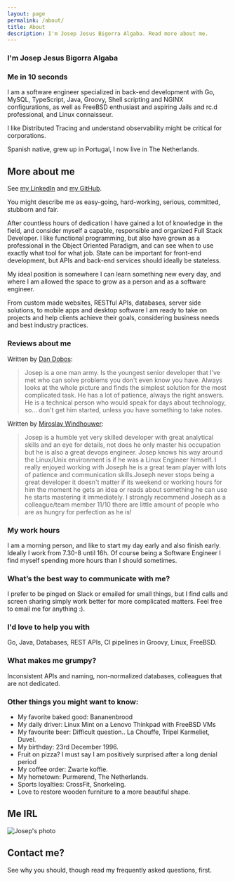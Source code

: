 ```yaml
---
layout: page
permalink: /about/
title: About
description: I'm Josep Jesus Bigorra Algaba. Read more about me.
---
```



### I'm Josep Jesus Bigorra Algaba

### Me in 10 seconds

I am a software engineer specialized in back-end development with Go, MySQL, TypeScript, Java, Groovy, Shell scripting and NGINX configurations, as well as FreeBSD enthusiast and aspiring Jails and rc.d professional, and Linux connaisseur.

I like Distributed Tracing and understand observability might be critical for corporations.

Spanish native, grew up in Portugal, I now live in The Netherlands.


## More about me

See [my LinkedIn](https://www.linkedin.com/in/josepjba/) and [my GitHub](https://github.com/averageflow).

You might describe me as easy-going, hard-working, serious, committed, stubborn and fair.

After countless hours of dedication I have gained a lot of knowledge in the field, and consider myself a capable, responsible and organized Full Stack Developer. I like functional programming, but also have grown as a professional in the Object Oriented Paradigm, and can see when to use exactly what tool for what job. State can be important for front-end development, but APIs and back-end services should ideally be stateless.

My ideal position is somewhere I can learn something new every day, and where I am allowed the space to grow as a person and as a software engineer.

From custom made websites, RESTful APIs, databases, server side solutions, to mobile apps and desktop software I am ready to take on projects and help clients achieve their goals, considering business needs and best industry practices.

### Reviews about me

Written by [Dan Dobos](https://www.linkedin.com/in/danandreidobos/):
> Josep is a one man army. Is the youngest senior developer that I've met who can solve problems you don't even know you have. Always looks at the whole picture and finds the simplest solution for the most complicated task. He has a lot of patience, always the right answers. He is a technical person who would speak for days about technology, so... don't get him started, unless you have something to take notes.

Written by [Miroslav Windhouwer](https://www.linkedin.com/in/miroslav-windhouwer-77789591/):
> Josep is a humble yet very skilled developer with great analytical skills and an eye for details, not does he only master his occupation but he is also a great devops engineer. Josep knows his way around the Linux/Unix environment is if he was a Linux Engineer himself. I really enjoyed working with Joseph he is a great team player with lots of patience and communication  skills.Joseph never stops being a great developer it doesn't matter if its weekend or working hours for him the moment he gets an idea or reads about something he can use he starts mastering it immediately. I strongly recommend Joseph as a colleague/team member 11/10 there are little amount of people who are as hungry for perfection as he is!

### My work hours
I am a morning person, and like to start my day early and also finish early. Ideally I work from 7.30-8 until 16h. Of course being a Software Engineer I find myself spending more hours than I should sometimes.

### What’s the best way to communicate with me?
I prefer to be pinged on Slack or emailed for small things, but I find calls and screen sharing simply work better for more complicated matters. Feel free to email me for anything :).

### I'd love to help you with
Go, Java, Databases, REST APIs, CI pipelines in Groovy, Linux, FreeBSD.

### What makes me grumpy?
Inconsistent APIs and naming, non-normalized databases, colleagues that are not dedicated.

### Other things you might want to know:

* My favorite baked good: Bananenbrood
* My daily driver: Linux Mint on a Lenovo Thinkpad with FreeBSD VMs
* My favourite beer: Difficult question.. La Chouffe, Tripel Karmeliet, Duvel.
* My birthday: 23rd December 1996.
* Fruit on pizza? I must say I am positively surprised after a long denial period
* My coffee order: Zwarte koffie.
* My hometown: Purmerend, The Netherlands.
* Sports loyalties: CrossFit, Snorkeling.
* Love to restore wooden furniture to a more beautiful shape.

## Me IRL

![Josep's photo](https://avatars.githubusercontent.com/averageflow)

## Contact me?
See why you should, though read my frequently asked questions, first.
